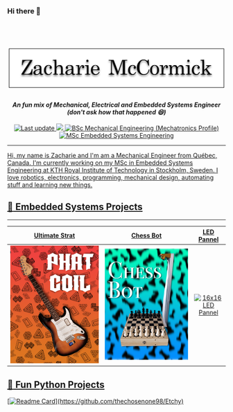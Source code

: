 ### Hi there 👋

<h1 align="center">
  <br>
  <a href="https://github.com/thechosenone98"><img src="https://github.com/thechosenone98/thechosenone98/blob/main/images/banner.png" alt="Zacharie McCormick"></a>
</h1>

<h4 align="center"><i>An fun mix of Mechanical, Electrical and Embedded Systems Engineer (don't ask how that happened 😄)</i></h4>

<p align="center">
    <a href="https://github.com/thechosenone98/thechosenone98">
    <img src="https://img.shields.io/github/last-commit/thechosenone98/thechosenone98?label=Last%20updated&style=flat-square"
         alt="Last update">
    <img src="https://visitor-badge.laobi.icu/badge?page_id=thechosenone98"/>    
    <a href="https://oraprdnt.uqtr.uquebec.ca/pls/apex/f?p=106:10::::10:P10_CD_PGM,P10_RECH_CRITERE,P10_RECH_VALEUR,P10_RECH_DESC:7347,P2_CYCLE_PGM,1,%5CPremier%20cycle%5C">
    <img src="https://img.shields.io/badge/BSc%20Mechanical%20Engineering%20(Mechatronics%20Profile)-Université%20du%20Québec%20à%20Trois--Rivière-%230099FF"
         alt="BSc Mechanical Engineering (Mechatronics Profile)">
    <a href="https://www.kth.se/en/studies/master/embedded-systems/msc-embedded-systems-1.70455">
    <img src="https://img.shields.io/badge/MSc%20Embedded%20Systems%20Engineering%20(Current)-KTH%20Royal%20Institute%20of%20Technology-%231954A5"
         alt="MSc Embedded Systems Engineering">
     <!-- <img src="https://img.shields.io/badge/-Zacharie%20McCormick-0077B5?style=flat&logo=Linkedin&logoColor=white"/> -->
</p>

<!-- ## :open_hands: About Me  -->
 <hr />
Hi, my name is Zacharie and I'm am a Mechanical Engineer from Québec, Canada. I'm currently working on my MSc in Embedded Systems Engineering at KTH Royal Institute of Technology in Stockholm, Sweden. I love robotics, electronics, programming, mechanical design, automating stuff and learning new things.

## :electric_plug: Embedded Systems Projects
 <hr />

Ultimate Strat             |  Chess Bot                | LED Pannel
:-------------------------:|:-------------------------:|:-------------------------:
[![A cool guitar mod](https://github.com/thechosenone98/thechosenone98/blob/main/images/PHAT_COIL.png)](https://github.com/thechosenone98/Ultimate-Strat)  |  [![Play chess against a computer on a real chess board](https://github.com/thechosenone98/thechosenone98/blob/main/images/CHESS_BOT.png)](https://www.youtube.com/watch?v=FizT7qsLnvY) |  ![16x16 LED Pannel](https://github.com/thechosenone98/thechosenone98/blob/main/images/LED_PANNEL.png)

## :snake: Fun Python Projects

[![Readme Card](https://github-readme-stats.vercel.app/api/pin/?username=thechosenone98&repo=Etchy&title_color=1954A5?)](https://github.com/thechosenone98/Etchy)
